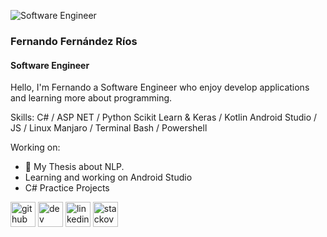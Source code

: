 ![Software Engineer](https://media.licdn.com/dms/image/D4E16AQHPwQXPuiskJQ/profile-displaybackgroundimage-shrink_350_1400/0/1707008017342?e=1712793600&v=beta&t=trwb-I3ZEqbEu0csySXUU1WWpcxa9gfDR2yOhi5TCTw)

### Fernando Fernández Ríos
#### Software Engineer
Hello, I'm Fernando a Software Engineer who enjoy develop applications and learning more about programming.

Skills: 
C# / ASP NET / Python Scikit Learn & Keras / Kotlin Android Studio /  JS / Linux Manjaro / Terminal Bash / Powershell

Working on:
- 🎯 My Thesis about NLP.
- Learning and working on Android Studio
- C# Practice Projects

[<img src='https://cdn.jsdelivr.net/npm/simple-icons@3.0.1/icons/github.svg' alt='github' height='40'>](https://github.com/FirthR5)  [<img src='https://cdn.jsdelivr.net/npm/simple-icons@3.0.1/icons/dev-dot-to.svg' alt='dev' height='40'>](https://dev.to/firthr5)  [<img src='https://cdn.jsdelivr.net/npm/simple-icons@3.0.1/icons/linkedin.svg' alt='linkedin' height='40'>](https://www.linkedin.com/in/fernando-f-rios/)  [<img src='https://cdn.jsdelivr.net/npm/simple-icons@3.0.1/icons/stackoverflow.svg' alt='stackoverflow' height='40'>](https://stackoverflow.com/users/16324827/fernando)  
